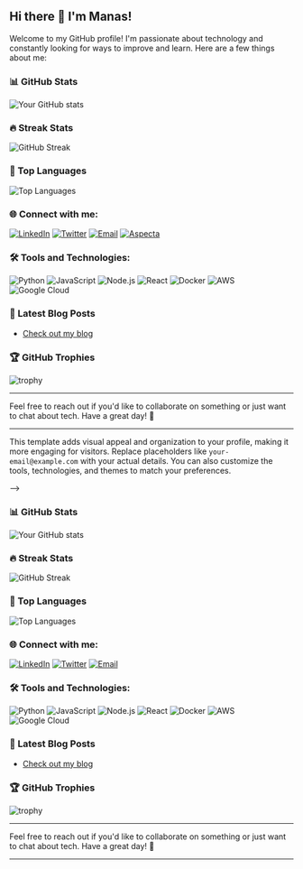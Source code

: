 ## Hi there 👋 I'm Manas!

Welcome to my GitHub profile! I'm passionate about technology and constantly looking for ways to improve and learn. Here are a few things about me:

<!--
- 🔭 **I’m currently working on:** [Your current project or projects you're excited about]
- 🌱 **I’m currently learning:** [Any new technologies, languages, or skills you're picking up]
- 👯 **I’m looking to collaborate on:** [Projects or areas where you'd like to work with others]
- 🤔 **I’m looking for help with:** [Any specific challenges or projects where you need assistance]
- 💬 **Ask me about:** [Topics you're knowledgeable about or enjoy discussing]
- 📫 **How to reach me:** [Your contact information, e.g., email, LinkedIn, Twitter handle]
- 😄 **Pronouns:** [Your pronouns]
- ⚡ **Fun fact:** [An interesting or quirky fact about you]## Hi there 👋 I'm Manas!

Welcome to my GitHub profile! I'm passionate about technology and constantly looking for ways to improve and learn. Here are a few things about me:

<!--
- 🔭 **I’m currently working on:** [Your current project or projects you're excited about]
- 🌱 **I’m currently learning:** [Any new technologies, languages, or skills you're picking up]
- 👯 **I’m looking to collaborate on:** [Projects or areas where you'd like to work with others]
- 🤔 **I’m looking for help with:** [Any specific challenges or projects where you need assistance]
- 💬 **Ask me about:** [Topics you're knowledgeable about or enjoy discussing]
- 📫 **How to reach me:** [Your contact information, e.g., email, LinkedIn, Twitter handle]
- 😄 **Pronouns:** [Your pronouns]
- ⚡ **Fun fact:** [An interesting or quirky fact about you]
-->

### 📊 GitHub Stats

![Your GitHub stats](https://github-readme-stats.vercel.app/api?username=tmanas06&show_icons=true&theme=radical)

### 🔥 Streak Stats

![GitHub Streak](https://github-readme-streak-stats.herokuapp.com/?user=tmanas06&theme=radical)

### 🌟 Top Languages

![Top Languages](https://github-readme-stats.vercel.app/api/top-langs/?username=tmanas06&layout=compact&theme=radical)

### 🌐 Connect with me:

[![LinkedIn](https://img.shields.io/badge/LinkedIn-0077B5?style=for-the-badge&logo=linkedin&logoColor=white)](https://www.linkedin.com/in/t-manas-chakravarty-91958224b/)
[![Twitter](https://img.shields.io/badge/Twitter-1DA1F2?style=for-the-badge&logo=twitter&logoColor=white)](https://x.com/tmanas2004)
[![Email](https://img.shields.io/badge/Email-D14836?style=for-the-badge&logo=gmail&logoColor=white)](mailto:your-email@example.com)
[![Aspecta](https://img.shields.io/badge/Aspecta-ID-0A66C2?style=for-the-badge&logo=aspecta&logoColor=white)](https://aspecta.id/u/tmanas06)

### 🛠️ Tools and Technologies:

![Python](https://img.shields.io/badge/Python-3776AB?style=for-the-badge&logo=python&logoColor=white)
![JavaScript](https://img.shields.io/badge/JavaScript-F7DF1E?style=for-the-badge&logo=javascript&logoColor=black)
![Node.js](https://img.shields.io/badge/Node.js-339933?style=for-the-badge&logo=nodedotjs&logoColor=white)
![React](https://img.shields.io/badge/React-61DAFB?style=for-the-badge&logo=react&logoColor=black)
![Docker](https://img.shields.io/badge/Docker-2496ED?style=for-the-badge&logo=docker&logoColor=white)
![AWS](https://img.shields.io/badge/AWS-232F3E?style=for-the-badge&logo=amazonaws&logoColor=white)
![Google Cloud](https://img.shields.io/badge/Google%20Cloud-4285F4?style=for-the-badge&logo=googlecloud&logoColor=white)

### 📝 Latest Blog Posts

<!-- BLOG-POST-LIST:START -->
<!-- If you have a blog, uncomment the next line and set the feed URL -->
- [Check out my blog](https://techieresearch.blogspot.com/)
<!-- BLOG-POST-LIST:END -->

### 🏆 GitHub Trophies

![trophy](https://github-profile-trophy.vercel.app/?username=tmanas06&theme=radical)

---

Feel free to reach out if you'd like to collaborate on something or just want to chat about tech. Have a great day! 🚀

---

This template adds visual appeal and organization to your profile, making it more engaging for visitors. Replace placeholders like `your-email@example.com` with your actual details. You can also customize the tools, technologies, and themes to match your preferences.

-->

### 📊 GitHub Stats

![Your GitHub stats](https://github-readme-stats.vercel.app/api?username=tmanas06&show_icons=true&theme=radical)

### 🔥 Streak Stats

![GitHub Streak](https://github-readme-streak-stats.herokuapp.com/?user=tmanas06&theme=radical)

### 🌟 Top Languages

![Top Languages](https://github-readme-stats.vercel.app/api/top-langs/?username=tmanas06&layout=compact&theme=radical)

### 🌐 Connect with me:

[![LinkedIn](https://img.shields.io/badge/LinkedIn-0077B5?style=for-the-badge&logo=linkedin&logoColor=white)](https://www.linkedin.com/in/t-manas-chakravarty-91958224b/)
[![Twitter](https://img.shields.io/badge/Twitter-1DA1F2?style=for-the-badge&logo=twitter&logoColor=white)](https://x.com/tmanas2004)
[![Email](https://img.shields.io/badge/Email-D14836?style=for-the-badge&logo=gmail&logoColor=white)](mailto:tmanas2004@gmail.com)

### 🛠️ Tools and Technologies:

![Python](https://img.shields.io/badge/Python-3776AB?style=for-the-badge&logo=python&logoColor=white)
![JavaScript](https://img.shields.io/badge/JavaScript-F7DF1E?style=for-the-badge&logo=javascript&logoColor=black)
![Node.js](https://img.shields.io/badge/Node.js-339933?style=for-the-badge&logo=nodedotjs&logoColor=white)
![React](https://img.shields.io/badge/React-61DAFB?style=for-the-badge&logo=react&logoColor=black)
![Docker](https://img.shields.io/badge/Docker-2496ED?style=for-the-badge&logo=docker&logoColor=white)
![AWS](https://img.shields.io/badge/AWS-232F3E?style=for-the-badge&logo=amazonaws&logoColor=white)
![Google Cloud](https://img.shields.io/badge/Google%20Cloud-4285F4?style=for-the-badge&logo=googlecloud&logoColor=white)

### 📝 Latest Blog Posts

<!-- BLOG-POST-LIST:START -->
<!-- If you have a blog, uncomment the next line and set the feed URL -->
- [Check out my blog](https://techieresearch.blogspot.com/)
<!-- BLOG-POST-LIST:END -->

### 🏆 GitHub Trophies

![trophy](https://github-profile-trophy.vercel.app/?username=tmanas06&theme=radical)

---

Feel free to reach out if you'd like to collaborate on something or just want to chat about tech. Have a great day! 🚀

---
